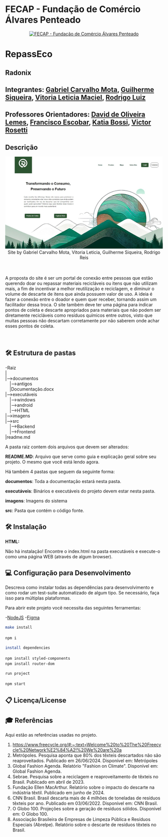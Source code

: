 # FECAP - Fundação de Comércio Álvares Penteado

<p align="center">
<a href= "https://www.fecap.br/"><img src="https://encrypted-tbn0.gstatic.com/images?q=tbn:ANd9GcRhZPrRa89Kma0ZZogxm0pi-tCn_TLKeHGVxywp-LXAFGR3B1DPouAJYHgKZGV0XTEf4AE&usqp=CAU" alt="FECAP - Fundação de Comércio Álvares Penteado" border="0"></a>
</p>

# RepassEco

## Radonix

## Integrantes: <a href="https://www.linkedin.com/in/gabrielcarvalhomota/">Gabriel Carvalho Mota</a>, <a href="https://www.linkedin.com/in/guilherme-siqueira-00a03a255/">Guilherme Siqueira</a>, <a href="https://www.linkedin.com/in/vit%C3%B3ria-leticia-maciel-da-silva-8308a42a6/">Vitoria Leticia Maciel</a>, <a href="https://www.linkedin.com/in/rluizreis/">Rodrigo Luiz</a>

## Professores Orientadores: <a href="https://www.linkedin.com/in/dolemes/">David de Oliveira Lemes</a>, <a href="https://www.linkedin.com/in/francisco-escobar/">Francisco Escobar</a>, <a href="https://www.linkedin.com/in/katia-bossi/">Katia Bossi</a>, <a href="https://www.linkedin.com/in/victorbarq/">Victor Rosetti</a>

## Descrição

<p align="center">
<img src="https://github.com/2024-2-NCC2/Projeto6/blob/main/imagens/pagina-home-2.jpeg" alt="RepassEco" border="0">
  Site by <a>Gabriel Carvalho Mota, Vitoria Leticia, Guilherme Siqueira, Rodrigo Reis</a>
</p>

<br><br>
A proposta do site é ser um portal de conexão entre pessoas que estão querendo doar ou repassar materiais recicláveis ou itens que não utilizam mais, a fim de incentivar a melhor reutilização e reciclagem, e diminuir o volume de descarte de itens que ainda possuem valor de uso. A ideia é fazer a conexão entre o doador e quem quer receber, tornando assim um facilitador dessa troca. O site também deve ter uma página para indicar pontos de coleta e descarte apropriados para materiais que não podem ser diretamente recicláveis como resíduos químicos entre outros, visto que muitas pessoas não descartam corretamente por não saberem onde achar esses pontos de coleta.									
<br><br>

## 🛠 Estrutura de pastas

-Raiz<br>
|<br>
|-->documentos<br>
  &emsp;|-->antigos<br>
  &emsp;|Documentação.docx<br>
|-->executáveis<br>
  &emsp;|-->windows<br>
  &emsp;|-->android<br>
  &emsp;|-->HTML<br>
|-->imagens<br>
|-->src<br>
  &emsp;|-->Backend<br>
  &emsp;|-->Frontend<br>
|readme.md<br>

A pasta raiz contem dois arquivos que devem ser alterados:

<b>README.MD</b>: Arquivo que serve como guia e explicação geral sobre seu projeto. O mesmo que você está lendo agora.

Há também 4 pastas que seguem da seguinte forma:

<b>documentos</b>: Toda a documentação estará nesta pasta.

<b>executáveis</b>: Binários e executáveis do projeto devem estar nesta pasta.

<b>imagens</b>: Imagens do sistema

<b>src</b>: Pasta que contém o código fonte.

## 🛠 Instalação

<b>HTML:</b>

Não há instalação!
Encontre o index.html na pasta executáveis e execute-o como uma página WEB (através de algum browser).

## 💻 Configuração para Desenvolvimento

Descreva como instalar todas as dependências para desenvolvimento e como rodar um test-suite automatizado de algum tipo. Se necessário, faça isso para múltiplas plataformas.

Para abrir este projeto você necessita das seguintes ferramentas:

-<a href="https://nodejs.org/en">NodeJS</a>
-<a href="https://www.figma.com/">Figma</a>

```sh
make install

npm i
```
```sh
install dependencies

npm install styled-components
npm install router-dom
```
```sh
run project

npm start
```

## 📋 Licença/License


## 🎓 Referências

Aqui estão as referências usadas no projeto.

1. https://www.freecycle.org/#:~:text=Welcome%20to%20The%20Freecycle%20Network%E2%84%A2!%20We%20are%20a
2.  Metrópoles. Pesquisa aponta que 80% dos têxteis descartados não são 
reaproveitados. Publicado em 26/06/2024. Disponível em: Metrópoles
3.  Global Fashion Agenda. Relatório "Fashion on Climate". Disponível em: Global 
Fashion Agenda.
4.  Sebrae. Pesquisa sobre a reciclagem e reaproveitamento de têxteis no Brasil. 
Publicado em abril de 2023.
5.  Fundação Ellen MacArthur. Relatório sobre o impacto do descarte na indústria têxtil. 
Publicado em junho de 2024.
6.  CNN Brasil. Brasil descarta mais de 4 milhões de toneladas de resíduos têxteis por 
ano. Publicado em 03/06/2022. Disponível em: CNN Brasil.
7.  O Globo 100. Projeções sobre a geração de resíduos sólidos. Disponível em: O
Globo 100.
8. Associação Brasileira de Empresas de Limpeza Pública e Resíduos Especiais 
(Abrelpe). Relatório sobre o descarte de resíduos têxteis no Brasil.
